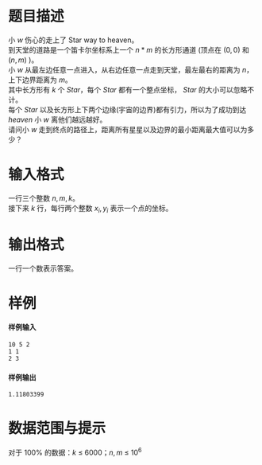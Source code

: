 
# 题目描述

小 $w$ 伤心的走上了 Star way to heaven。  
到天堂的道路是一个笛卡尔坐标系上一个 $n * m$ 的长方形通道 $($顶点在 $(0,0)$ 和 $(n,m)$ $)$。  
小 $w$ 从最左边任意一点进入，从右边任意一点走到天堂，最左最右的距离为 $n$，上下边界距离为 $m$。  
其中长方形有 $k$ 个 $Star$，每个 $Star$ 都有一个整点坐标， $Star$ 的大小可以忽略不计。  
每个 $Star$ 以及长方形上下两个边缘$($宇宙的边界$)$都有引力，所以为了成功到达 $heaven$ 小 $w$ 离他们越远越好。  
请问小 $w$ 走到终点的路径上，距离所有星星以及边界的最小距离最大值可以为多少？  

# 输入格式

一行三个整数 $n, m, k$。  
接下来 $k$ 行，每行两个整数 $x_i,y_i$ 表示一个点的坐标。

# 输出格式

一行一个数表示答案。

# 样例

#### 样例输入
```plain
10 5 2
1 1
2 3
```

#### 样例输出
```plain
1.11803399
```

# 数据范围与提示

对于 100% 的数据：$k$ ≤ 6000；$n,m$ ≤ $10^6$

